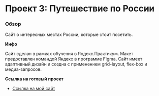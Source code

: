 # Проект 3: Путешествие по России

### Обзор
Сайт о интересных местах России, которые стоит посетить.

**Инфо**

Сайт сделан в рамках обучения в Яндекс.Практикум. Макет предоставлен командой Яндекс в программе Figma. 
Сайт имеет адаптивный дизайн и создна с применением grid-layout, flex-box и медиа-запросов.

**Ссылка на готовый проект**

* [Ссылка на мой сайт](https://factorng.github.io/russian-travel/index.html)




